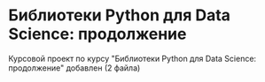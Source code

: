 # Библиотеки Python для Data Science: продолжение

Курсовой проект по курсу "Библиотеки Python для Data Science: продолжение" добавлен (2 файла)
